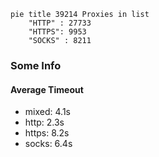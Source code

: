 
```mermaid
pie title 39214 Proxies in list
    "HTTP" : 27733
    "HTTPS": 9953
    "SOCKS" : 8211
```

### Some Info
#### Average Timeout

- mixed: 4.1s
- http: 2.3s
- https: 8.2s
- socks: 6.4s